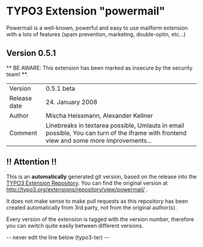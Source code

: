 # TYPO3 Extension "powermail"
Powermail is a well-known, powerful and easy to use mailform extension with a lots of features (spam prevention, marketing, double-optin, etc...)

## Version 0.5.1
** BE AWARE: This extension has been marked as insecure by the security team! **.



<table>
	<tr><td>Version</td><td>0.5.1 beta</td></tr>
	<tr><td>Release date</td><td>24. January 2008</td></tr>
	<tr><td>Author</td><td>Mischa Heissmann, Alexander Kellner</td></tr>
	<tr><td>Comment</td><td>Linebreaks in textarea possible, Umlauts in email possible, You can turn of the iframe with frontend view and some more improvements...</td></tr>
</table>

## !! Attention !!
This is an **automatically** generated git version, based on the release into the [TYPO3 Extension Repository](http://www.typo3.org/extensions/).
You can find the original version at http://typo3.org/extensions/repository/view/powermail/ .

It does not make sense to make pull requests as this repository has been created automatically from 3rd party, not from the original author(s).

Every version of the extension is tagged with the version number, therefore you can switch quite easily between different versions.


-- never edit the line below (typo3-ter) --